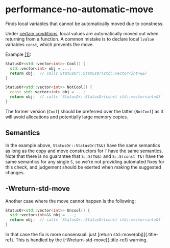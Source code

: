 # performance-no-automatic-move

Finds local variables that cannot be automatically moved due to
constness.

Under [certain
conditions](https://en.cppreference.com/w/cpp/language/return#automatic_move_from_local_variables_and_parameters),
local values are automatically moved out when returning from a function.
A common mistake is to declare local `lvalue` variables `const`, which
prevents the move.

Example [\[1\]](https://godbolt.org/z/x7SYYA):

```c++
StatusOr<std::vector<int>> Cool() {
  std::vector<int> obj = ...;
  return obj;  // calls StatusOr::StatusOr(std::vector<int>&&)
}

StatusOr<std::vector<int>> NotCool() {
  const std::vector<int> obj = ...;
  return obj;  // calls `StatusOr::StatusOr(const std::vector<int>&)`
}
```

The former version (`Cool`) should be preferred over the latter
(`NotCool`) as it will avoid allocations and potentially large memory
copies.

## Semantics

In the example above, `StatusOr::StatusOr(T&&)` have the same semantics
as long as the copy and move constructors for `T` have the same
semantics. Note that there is no guarantee that `S::S(T&&)` and
`S::S(const T&)` have the same semantics for any single `S`, so we\'re
not providing automated fixes for this check, and judgement should be
exerted when making the suggested changes.

## -Wreturn-std-move

Another case where the move cannot happen is the following:

```c++
StatusOr<std::vector<int>> Uncool() {
  std::vector<int>&& obj = ...;
  return obj;  // calls `StatusOr::StatusOr(const std::vector<int>&)`
}
```

In that case the fix is more consensual: just [return
std::move(obj)]{.title-ref}. This is handled by the
[-Wreturn-std-move]{.title-ref} warning.
